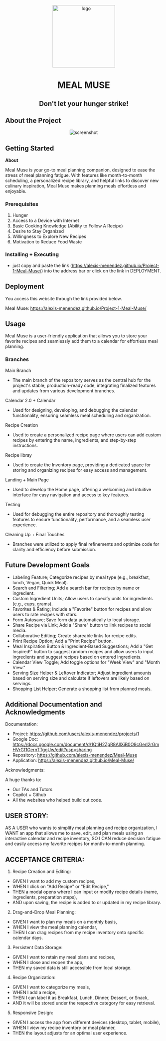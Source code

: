 <div align="center">

  <img src="assets/images/logo/MealMuseLogo.png" alt="logo" width="200" height="auto" />
  <h1>MEAL MUSE</h1>
  
  <p>
                <h2> Don't let your hunger strike!</h2>
  </p>
</div>

##  About the Project

<div align="center"> 
  <img src="assets/images/landingpagetest.png" alt="screenshot" />
</div>





##  Getting Started
**About**

Meal Muse is your go-to meal planning companion, designed to ease the stress of meal planning fatigue. With features like month-to-month scheduling, a personalized recipe library, and helpful links to discover new culinary inspiration, Meal Muse makes planning meals effortless and enjoyable.

### Prerequisites

1. Hunger
2. Access to a Device with Internet
3. Basic Cooking Knowledge (Ability to Follow A Recipe)
4. Desire to Stay Organized
5. Willingness to Explore New Recipes
6. Motivation to Reduce Food Waste


### Installing + Executing

* just copy and paste the link (https://alexis-menendez.github.io/Project-1-Meal-Muse/) into the address bar or click on the link in DEPLOYMENT.

##  Deployment

You access this website through the link provided below. 

Meal Muse: https://alexis-menendez.github.io/Project-1-Meal-Muse/
   
## Usage

Meal Muse is a user-friendly application that allows you to store your favorite recipes and seamlessly add them to a calendar for effortless meal planning.

### Branches

 Main Branch
 * The main branch of the repository serves as the central hub for the project's stable, production-ready code, integrating finalized features and updates from various development branches.

 Calendar 2.0 + Calendar
 * Used for designing, developing, and debugging the calendar functionality, ensuring seamless meal scheduling and organization.

Recipe Creation
 * Used to create a personalized recipe page where users can add custom recipes by entering the name, ingredients, and step-by-step instructions.

Recipe libray
* Used to create the Inventory page, providing a dedicated space for storing and organizing recipes for easy access and management.

Landing + Main Page
 * Used to develop the Home page, offering a welcoming and intuitive interface for easy navigation and access to key features.

 Testing
 * Used for debugging the entire repository and thoroughly testing features to ensure functionality, performance, and a seamless user experience.

Cleaning Up + Final Touches
 * Branches were utilized to apply final refinements and optimize code for clarity and efficiency before submission.

## Future Development Goals
* Labeling Feature; Categorize recipes by meal type (e.g., breakfast, lunch, Vegan, Quick Meal).
* Search and Filtering; Add a search bar for recipes by name or ingredient.
* Custom Ingredient Units; Allow users to specify units for ingredients (e.g., cups, grams).
* Favorites & Rating; Include a "Favorite" button for recipes and allow users to rate recipes with stars.
* Form Autosave; Save form data automatically to local storage.
* Share Recipe via Link; Add a "Share" button to link recipes to social media.
* Collaborative Editing; Create shareable links for recipe edits.
* Print Recipe Option; Add a "Print Recipe" button.
* Meal Inspiration Button & Ingredient-Based Suggestions; Add a "Get Inspired!" button to suggest random recipes and allow users to input ingredients and suggest recipes based on entered ingredients.
* Calendar View Toggle; Add toggle options for "Week View" and "Month View."
* Serving Size Helper & Leftover Indicator; Adjust ingredient amounts based on serving size and calculate if leftovers are likely based on servings.
* Shopping List Helper; Generate a shopping list from planned meals.


##  Additional Documentation and Acknowledgments

Documentation:
* Project: https://github.com/users/alexis-menendez/projects/1   
* Google Doc: https://docs.google.com/document/d/1QtiH2ZgR8AllXiB0O9cGerI2rGmHVrGf1GernTTggUw/edit?usp=sharing
* Repository: https://github.com/alexis-menendez/Meal-Muse
* Application: https://alexis-menendez.github.io/Meal-Muse/

Acknowledgments:

A huge thanks to:
* Our TAs and Tutors
* Copilot + Github
* All the websites who helped build out code.


## USER STORY:

AS A USER who wants to simplify meal planning and recipe organization,
I WANT an app that allows me to save, edit, and plan meals using an interactive calendar and recipe inventory,
SO I CAN reduce decision fatigue and easily access my favorite recipes for month-to-month planning.

## ACCEPTANCE CRITERIA:

1. Recipe Creation and Editing:
  * GIVEN I want to add my custom recipes,
  * WHEN I click on "Add Recipe" or "Edit Recipe,"
  * THEN a modal opens where I can input or modify recipe details (name, ingredients, preparation steps),
  * AND upon saving, the recipe is added to or updated in my recipe library.

2. Drag-and-Drop Meal Planning:
  * GIVEN I want to plan my meals on a monthly basis,
  * WHEN I view the meal planning calendar,
  * THEN I can drag recipes from my recipe inventory onto specific calendar days.

3. Persistent Data Storage:
  * GIVEN I want to retain my meal plans and recipes,
  * WHEN I close and reopen the app,
  * THEN my saved data is still accessible from local storage.

4. Recipe Organization:
  * GIVEN I want to categorize my meals,
  * WHEN I add a recipe,
  * THEN I can label it as Breakfast, Lunch, Dinner, Dessert, or Snack,
  * AND it will be stored under the respective category for easy retrieval.

5. Responsive Design:
  * GIVEN I access the app from different devices (desktop, tablet, mobile),
  * WHEN I view my recipe inventory or meal planner,
  * THEN the layout adjusts for an optimal user experience.
